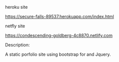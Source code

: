 heroku site

https://secure-falls-89537.herokuapp.com/index.html

netfly site

https://condescending-goldberg-4c8870.netlify.com

Description:

A static porfolio site using bootstrap for and Jquery. 
